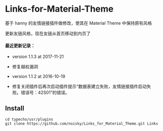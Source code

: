 # Links-for-Material-Theme
基于 hanny 的友情链接插件做修改，使其在 Material Theme 中保持原有风格

更新友链风格，现在友链从首页移动到内页了

#### 最近更新记录：
 * version 1.1.3 at 2017-11-21
 * 修复越权漏洞

 * version 1.1.2 at 2016-10-19
 * 修复关闭插件后再次启动插件提示“数据表建立失败，友情链接插件启动失败。错误号：42S01”的错误。

 
## Install

```
cd typecho/usr/plugins
git clone https://github.com/noisky/Links_for_Material_Theme.git Links
```



